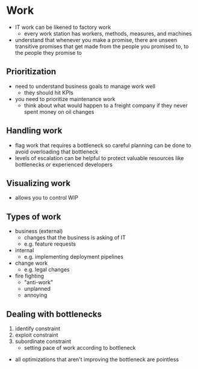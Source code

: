 # Work

- IT work can be likened to factory work
  - every work station has workers, methods, measures, and machines
- understand that whenever you make a promise, there are unseen transitive promises that get made from the people you promised to, to the people they promise to

## Prioritization
- need to understand business goals to manage work well
  - they should hit KPIs
- you need to prioritize maintenance work
  - think about what would happen to a freight company if they never spent money on oil changes

## Handling work
- flag work that requires a bottleneck so careful planning can be done to avoid overloading that bottleneck
- levels of escalation can be helpful to protect valuable resources like bottlenecks or experienced developers

## Visualizing work
- allows you to control WIP

## Types of work
- business (external)
  - changes that the business is asking of IT
  - e.g. feature requests
- internal
  - e.g. implementing deployment pipelines
- change work
  - e.g. legal changes
- fire fighting
  - "anti-work"
  - unplanned
  - annoying

## Dealing with bottlenecks
1. identify constraint
2. exploit constraint
3. subordinate constraint
   - setting pace of work according to bottleneck
- all optimizations that aren't improving the bottleneck are pointless